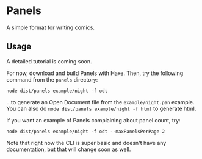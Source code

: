 Panels
======

A simple format for writing comics.

Usage
-----

A detailed tutorial is coming soon.

For now, download and build Panels with Haxe. Then, try the following command from the `panels` directory:

`node dist/panels example/night -f odt`

...to generate an Open Document file from the `example/night.pan` example. You can also do `node dist/panels example/night -f html` to generate html.

If you want an example of Panels complaining about panel count, try:

`node dist/panels example/night -f odt --maxPanelsPerPage 2`

Note that right now the CLI is super basic and doesn't have any documentation, but that will change soon as well.
